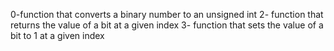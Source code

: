 0-function that converts a binary number to an unsigned int
2- function that returns the value of a bit at a given index
3- function that sets the value of a bit to 1 at a given index
